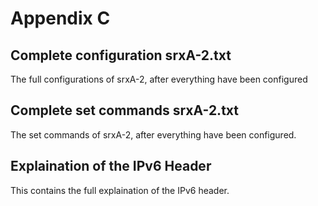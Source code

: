 # Appendix C
## Complete configuration srxA-2.txt
The full configurations of srxA-2, after everything have been configured
## Complete set commands srxA-2.txt
The set commands of srxA-2, after everything have been configured.
## Explaination of the IPv6 Header
This contains the full explaination of the IPv6 header.
